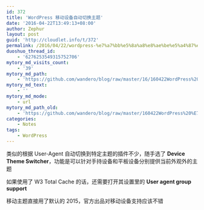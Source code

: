 ```yaml
---
id: 372
title: 'WordPress 移动设备自动切换主题'
date: '2016-04-22T13:49:13+08:00'
author: Zephur
layout: post
guid: 'http://cloudlet.info/t/372'
permalink: /2016/04/22/wordpress-%e7%a7%bb%e5%8a%a8%e8%ae%be%e5%a4%87%e8%87%aa%e5%8a%a8%e5%88%87%e6%8d%a2%e4%b8%bb%e9%a2%98/
duoshuo_thread_id:
    - '6276253549315752706'
mytory_md_visits_count:
    - '39'
mytory_md_path:
    - 'https://github.com/wandero/blog/raw/master/16/160422WordPress%20%E7%A7%BB%E5%8A%A8%E8%AE%BE%E5%A4%87%E8%87%AA%E5%8A%A8%E5%88%87%E6%8D%A2%E4%B8%BB%E9%A2%98.md'
mytory_md_text:
    - ''
mytory_md_mode:
    - url
mytory_md_path_old:
    - 'https://github.com/wandero/blog/raw/master/160422WordPress%20%E7%A7%BB%E5%8A%A8%E8%AE%BE%E5%A4%87%E8%87%AA%E5%8A%A8%E5%88%87%E6%8D%A2%E4%B8%BB%E9%A2%98.md'
categories:
    - Notes
tags:
    - WordPress
---
```


类似的根据 User-Agent 自动切换到特定主题的插件不少，随手选了 **Device Theme Switcher**，功能是可以针对手持设备和平板设备分别提供当前外观外的主题

如果使用了 W3 Total Cache 的话，还需要打开其设置里的 **User agent group support**

移动主题直接用了默认的 2015，官方出品对移动设备支持应该不错